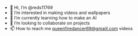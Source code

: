 - 👋 Hi, I’m @reds11769
- 👀 I’m interested in making videos and wallpapers
- 🌱 I’m currently learning how to make an AI
- 💞️ I’m looking to collaborate on projects
- 📫 How to reach me queenfiredancer69@gmaiil.com
videos 
<!---
reds11769/reds11769 is a ✨ special ✨ repository because its `README.md` (this file) appears on your GitHub profile.
You can click the Preview link to take a look at your changes.
--->
